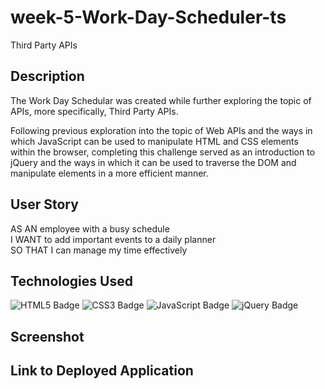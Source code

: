 # week-5-Work-Day-Scheduler-ts

Third Party APIs

## Description

The Work Day Schedular was created while further exploring the topic of APIs, more specifically, Third Party APIs.

Following previous exploration into the topic of Web APIs and the ways in which JavaScript can be used to manipulate HTML and CSS elements within the browser, completing this challenge served as an introduction to jQuery and the ways in which it can be used to traverse the DOM and manipulate elements in a more efficient manner.

## User Story

AS AN employee with a busy schedule<br>
I WANT to add important events to a daily planner<br>
SO THAT I can manage my time effectively

## Technologies Used

![HTML5 Badge](https://img.shields.io/badge/HTML5-E34F26?logo=html5&logoColor=fff&style=for-the-badge)
![CSS3 Badge](https://img.shields.io/badge/CSS3-1572B6?logo=css3&logoColor=fff&style=for-the-badge)
![JavaScript Badge](https://img.shields.io/badge/JavaScript-F7DF1E?logo=javascript&logoColor=000&style=for-the-badge)
![jQuery Badge](https://img.shields.io/badge/jQuery-0769AD?logo=jquery&logoColor=fff&style=for-the-badge)

## Screenshot

## Link to Deployed Application